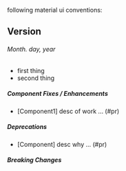 following material ui conventions:

## Version
###### _Month. day, year_
- first thing
- second thing

##### Component Fixes / Enhancements
- [Component1] desc of work ... (#pr)

##### Deprecations
- [Component] desc why ... (#pr)

##### Breaking Changes